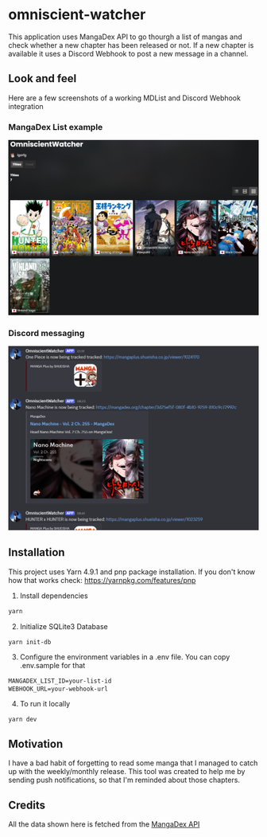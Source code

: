 # omniscient-watcher
This application uses MangaDex API to go thourgh a list of mangas and check whether a new chapter has been released or not. If a new chapter is available it uses a Discord Webhook to post a new message in a channel.

## Look and feel

Here are a few screenshots of a working MDList and Discord Webhook integration

### MangaDex List example

![MangaDex List](imgs/mangadex_list.png)

### Discord messaging

![Discord messaging](imgs/discord_output.png)


## Installation

This project uses Yarn 4.9.1 and pnp package installation. If you don't know how that works check: https://yarnpkg.com/features/pnp

1. Install dependencies
```bash
yarn
```

2. Initialize SQLite3 Database
```
yarn init-db
```

3. Configure the environment variables in a .env file. You can copy .env.sample for that
```
MANGADEX_LIST_ID=your-list-id
WEBHOOK_URL=your-webhook-url
```

4. To run it locally
```bash
yarn dev
```

## Motivation
I have a bad habit of forgetting to read some manga that I managed to catch up with the weekly/monthly release. This tool was created to help me by sending push notifications, so that I'm reminded about those chapters.

## Credits

All the data shown here is fetched from the [MangaDex API](https://api.mangadex.org/docs/)